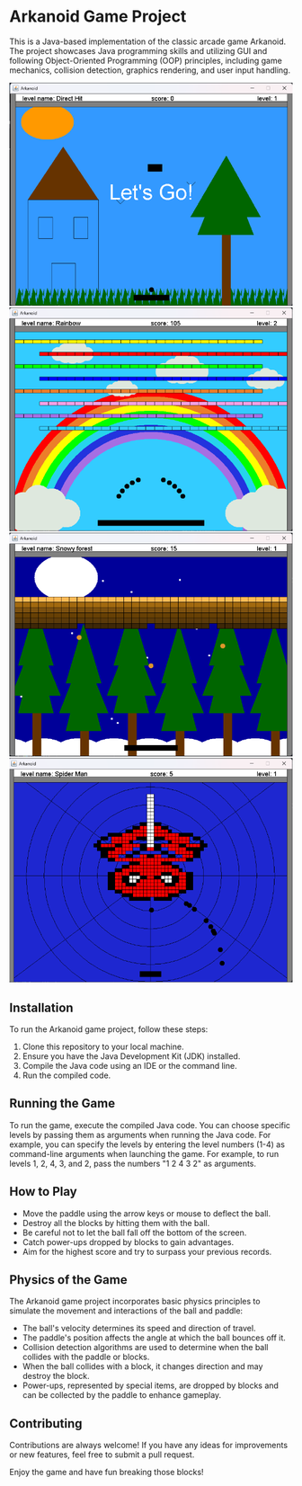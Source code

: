 
# Arkanoid Game Project

This is a Java-based implementation of the classic arcade game Arkanoid. The project showcases Java programming skills and utilizing GUI and following Object-Oriented Programming (OOP) principles, including game mechanics, collision detection, graphics rendering, and user input handling.

<img src="imagesForREADME/level1.png" alt="Image Description">

<img src="imagesForREADME/level2.png" alt="Image Description">

<img src="imagesForREADME/level4.png" alt="Image Description">

<img src="imagesForREADME/level5.png" alt="Image Description">

## Installation

To run the Arkanoid game project, follow these steps:

1.  Clone this repository to your local machine.
2.  Ensure you have the Java Development Kit (JDK) installed.
3.  Compile the Java code using an IDE or the command line.
4.  Run the compiled code.

## Running the Game

To run the game, execute the compiled Java code. You can choose specific levels by passing them as arguments when running the Java code. For example, you can specify the levels by entering the level numbers (1-4) as command-line arguments when launching the game. For example, to run levels 1, 2, 4, 3, and 2, pass the numbers "1 2 4 3 2" as arguments.

## How to Play

-   Move the paddle using the arrow keys or mouse to deflect the ball.
-   Destroy all the blocks by hitting them with the ball.
-   Be careful not to let the ball fall off the bottom of the screen.
-   Catch power-ups dropped by blocks to gain advantages.
-   Aim for the highest score and try to surpass your previous records.

## Physics of the Game

The Arkanoid game project incorporates basic physics principles to simulate the movement and interactions of the ball and paddle:

-   The ball's velocity determines its speed and direction of travel.
-   The paddle's position affects the angle at which the ball bounces off it.
-   Collision detection algorithms are used to determine when the ball collides with the paddle or blocks.
-   When the ball collides with a block, it changes direction and may destroy the block.
-   Power-ups, represented by special items, are dropped by blocks and can be collected by the paddle to enhance gameplay.

## Contributing

Contributions are always welcome! If you have any ideas for improvements or new features, feel free to submit a pull request.

Enjoy the game and have fun breaking those blocks!
